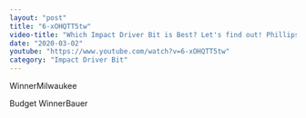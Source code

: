```yaml
---
layout: "post"
title: "6-xOHQTT5tw"
video-title: "Which Impact Driver Bit is Best? Let's find out! Phillips #2 Showdown"
date: "2020-03-02"
youtube: "https://www.youtube.com/watch?v=6-xOHQTT5tw"
category: "Impact Driver Bit"
---
```

<div class="space-y-1"><p><span class="inline-flex items-center justify-center px-2 py-1 mr-2 text-sm font-semibold leading-none text-red-50 bg-red-600 rounded-full">Winner</span>Milwaukee<br></p><p><span class="inline-flex items-center justify-center px-2 py-1 mr-2 text-sm font-semibold leading-none bg-white hover:bg-gray-100 text-gray-400 border border-gray-200 rounded-full">Budget Winner</span>Bauer<br></p></div>